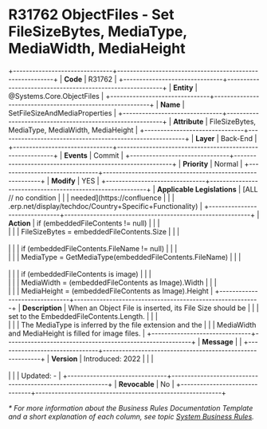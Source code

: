 ﻿---
erp.type: business-rule
erp.entity: Systems.Core.ObjectFiles
---

# R31762 ObjectFiles - Set FileSizeBytes, MediaType, MediaWidth, MediaHeight
+-------------------------------+----------------------------------------------------------+
| **Code**                      | R31762                                                   |
+-------------------------------+----------------------------------------------------------+
| **Entity**                    | @Systems.Core.ObjectFiles                                |
+-------------------------------+----------------------------------------------------------+
| **Name**                      | SetFileSizeAndMediaProperties                            |
+-------------------------------+----------------------------------------------------------+
| **Attribute**                 | FileSizeBytes, MediaType, MediaWidth, MediaHeight        |
+-------------------------------+----------------------------------------------------------+
| **Layer**                     | Back-End                                                 |
+-------------------------------+----------------------------------------------------------+
| **Events**                    | Commit                                                   |
+-------------------------------+----------------------------------------------------------+
| **Priority**                  | Normal                                                   |
+-------------------------------+----------------------------------------------------------+
| **Modify**                    | YES                                                      |
+-------------------------------+----------------------------------------------------------+
| **Applicable Legislations**   | [ALL // no condition                                     |
|                               | needed](https://confluence                               |
|                               | .erp.net/display/techdoc/Country+Specific+Functionality) |
+-------------------------------+----------------------------------------------------------+
| **Action**                    | if (embeddedFileContents != null)                        |
|                               | <br/>                                                    |
|                               |   FileSizeBytes = embeddedFileContents.Size              |
|                               | <br/><br/>                                               |
|                               | if (embeddedFileContents.FileName != null)               |
|                               | <br/>                                                    |
|                               |   MediaType = GetMediaType(embeddedFileContents.FileName) |
|                               | <br/><br/>                                               |
|                               | if (embeddedFileContents is image)                       |
|                               | <br/>                                                    |
|                               |   MediaWidth = (embeddedFileContents as Image).Width     |
|                               | <br/>                                                    |
|                               |   MediaHeight = (embeddedFileContents as Image).Height   |
+-------------------------------+----------------------------------------------------------+
| **Description**               | When an Object File is inserted, its File Size should be |
|                               | set to the EmbeddedFileContents.Length.                  |
|                               | <br/>                                                    |
|                               | The MediaType is inferred by the file extension and the  |
|                               | MediaWidth and MediaHeight is filled for image files.    |
+-------------------------------+----------------------------------------------------------+
| **Message**                   |                                                          |
+-------------------------------+----------------------------------------------------------+
| **Version**                   | Introduced: 2022                                         |
|                               | <br/><br/>                                               |
|                               | Updated: -                                               |
+-------------------------------+----------------------------------------------------------+
| **Revocable**                 | No                                                       |
+-------------------------------+----------------------------------------------------------+

*\* For more information about the Business Rules Documentation Template and a short explanation of each column, see
topic [System Business Rules](../templates/template-description-system-business-rules.md).*
